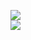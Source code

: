 [![](https://img.shields.io/badge/Made%20With-Github%20Spray-lightgrey.svg?style=for-the-badge&logo=github)](https://github.com/Annihil/github-spray#6743)  
[![](https://i.imgur.com/2DrTn0Z.gif)](https://github.com/Annihil/github-spray)